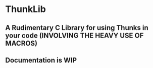 # ThunkLib
## A Rudimentary C Library for using Thunks in your code (INVOLVING THE HEAVY USE OF MACROS)
## Documentation is WIP
